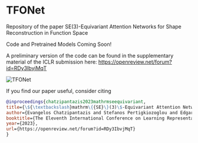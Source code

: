 # TFONet
Repository of the paper SE(3)-Equivariant Attention Networks for Shape Reconstruction in Function Space

Code and Pretrained Models Coming Soon!

A preliminary version of the code can be found in the supplementary material of the ICLR submission here:
https://openreview.net/forum?id=RDy3IbvjMqT



![TFONet](https://github.com/vaghato/TFONet/assets/42683122/a5d462a3-6446-4118-aa9a-204e62c95ec6)

If you find our paper useful, consider citing
```bibtex
@inproceedings{chatzipantazis2023mathrmseequivariant,
title={\${\textbackslash}mathrm\{{SE}\}(3)\$-Equivariant Attention Networks for Shape Reconstruction in Function Space},
author={Evangelos Chatzipantazis and Stefanos Pertigkiozoglou and Edgar Dobriban and Kostas Daniilidis},
booktitle={The Eleventh International Conference on Learning Representations },
year={2023},
url={https://openreview.net/forum?id=RDy3IbvjMqT}
}
```
